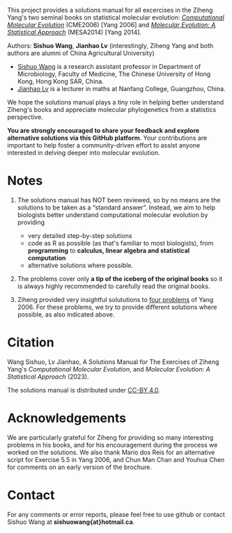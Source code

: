 This project provides a solutions manual for all excercises in the Ziheng Yang's two seminal books on statistical molecular evolution: [<i>Computational Molecular Evolution</i>](http://abacus.gene.ucl.ac.uk/CME/) (CME2006) [Yang 2006] and [<i>Molecular Evolution: A Statistical Approach</i>](http://abacus.gene.ucl.ac.uk/MESA/) (MESA2014) [Yang 2014].

Authors: **Sishuo Wang**, **Jianhao Lv** (interestingly, Ziheng Yang and both authors are alumni of China Agricultural University)
* [Sishuo Wang](https://www.cuhk.edu.hk/med/mic/People/Sishuo.html) is a research assistant professor in Department of Microbiology, Faculty of Medicine, The Chinese University of Hong Kong, Hong Kong SAR, China.
* [Jianhao Lv](https://sxy.nfu.edu.cn/xygk/szdw/szql/zj/c9cea5751f3c448585440f7b5b4a46bc.htm ) is a lecturer in maths at Nanfang College, Guangzhou, China.

We hope the solutions manual plays a tiny role in helping better understand Ziheng's books and appreciate molecular phylogenetics from a statistics perspective.

**You are strongly encouraged to share your feedback and explore alternative solutions via this GitHub platform**. Your contributions are important to help foster a community-driven effort to assist anyone interested in delving deeper into molecular evolution.

# Notes
1. The solutions manual has NOT been reviewed, so by no means are the solutions to be taken as a “standard answer”. Instead, we aim to help biologists better understand computational molecular evolution by providing
   * very detailed step-by-step solutions
   * code as R as possible (as that's familiar to most biologists), from **programming** to **calculus, linear algebra and statistical computation**
   * alternative solutions where possible.

2. The problems cover only **a tip of the iceberg of the original books** so it is always highly recommended to carefully read the original books.

3. Ziheng provided very insightful solututions to [four problems](https://abacus.gene.ucl.ac.uk/CME/Yang2006CME.Exercises.pdf) of Yang 2006. For these problems, we try to provide different solutions where possible, as also indicated above.

# Citation
Wang Sishuo, Lv Jianhao, A Solutions Manual for The Exercises of Ziheng Yang's <i>Computational Molecular Evolution</i>, and <i>Molecular Evolution: A Statistical Approach</i> (2023).

The solutions manual is distributed under [CC-BY 4.0](https://creativecommons.org/licenses/by/4.0/).

# Acknowledgements
We are particularly grateful for Ziheng for providing so many interesting problems in his books, and for his encouragement during the process we worked on the solutions. We also thank Mario dos Reis for an alternative script for Exercise 5.5 in Yang 2006, and Chun Man Chan and Youhua Chen for comments on an early version of the brochure.

# Contact
For any comments or error reports, please feel free to use github or contact Sishuo Wang at **sishuowang{at}hotmail.ca**.
